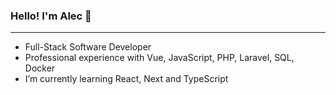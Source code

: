 ### Hello! I'm Alec 👋

<hr/>

- Full-Stack Software Developer
- Professional experience with Vue, JavaScript, PHP, Laravel, SQL, Docker
- I’m currently learning React, Next and TypeScript

<!--
**Alectatton/Alectatton** is a ✨ _special_ ✨ repository because its `README.md` (this file) appears on your GitHub profile.

Here are some ideas to get you started:

- 🔭 I’m currently working on ...
- 🌱 I’m currently learning ...
- 👯 I’m looking to collaborate on ...
- 🤔 I’m looking for help with ...
- 💬 Ask me about ...
- 📫 How to reach me: ...
- 😄 Pronouns: ...
- ⚡ Fun fact: ...
-->
